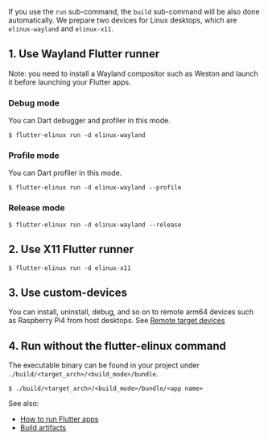 If you use the `run` sub-command, the `build` sub-command will be also done automatically. We prepare two devices for Linux desktops, which are `elinux-wayland` and `elinux-x11`.

## 1. Use Wayland Flutter runner
Note: you need to install a Wayland compositor such as Weston and launch it before launching your Flutter apps.

### Debug mode
You can Dart debugger and profiler in this mode.

```Shell
$ flutter-elinux run -d elinux-wayland
```

### Profile mode
You can Dart profiler in this mode.

```Shell
$ flutter-elinux run -d elinux-wayland --profile
```

### Release mode
```Shell
$ flutter-elinux run -d elinux-wayland --release
```

## 2. Use X11 Flutter runner
```Shell
$ flutter-elinux run -d elinux-x11
```

## 3. Use custom-devices
You can install, uninstall, debug, and so on to remote arm64 devices such as Raspberry Pi4 from host desktops. See [Remote target devices](https://github.com/sony/flutter-elinux/wiki/Remote-target-devices)

## 4. Run without the flutter-elinux command
The executable binary can be found in your project under `./build/<target_arch>/<build_mode>/bundle`.

```Shell:
$ ./build/<target_arch>/<build_mode>/bundle/<app name>
```

See also:
- [How to run Flutter apps](https://github.com/sony/flutter-embedded-linux/wiki/How-to-run-Flutter-apps)
- [Build artifacts](https://github.com/sony/flutter-elinux/wiki/Building-flutter-apps#2-build-artifacts)